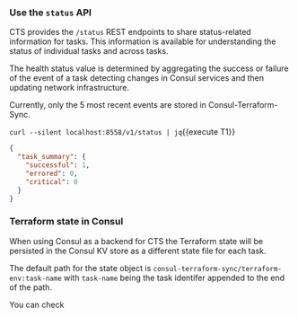 ### Use the `status` API 

CTS provides the `/status` REST endpoints to share status-related information 
for tasks. This information is available for understanding the status of 
individual tasks and across tasks.

The health status value is determined by aggregating the success or failure of 
the event of a task detecting changes in Consul services and then updating 
network infrastructure. 

Currently, only the 5 most recent events are stored in Consul-Terraform-Sync. 

`curl --silent localhost:8558/v1/status | jq`{{execute T1}}

```json
{
  "task_summary": {
    "successful": 1,
    "errored": 0,
    "critical": 0
  }
}
```

### Terraform state in Consul

When using Consul as a backend for CTS the Terraform state will be persisted in
the Consul KV store as a different state file for each task.

The default path for the state object is `consul-terraform-sync/terraform-env:task-name`
with `task-name` being the task identifer appended to the end of the path.

You can check 
